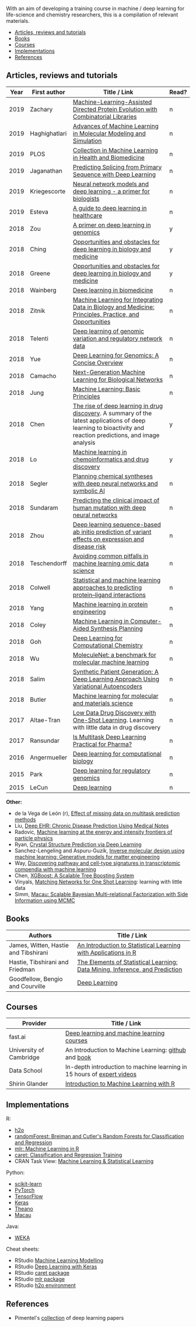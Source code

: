 With an aim of developing a training course in machine / deep learning for life-science and chemistry researchers, this is a compilation of relevant materials.

- [Articles, reviews and tutorials](#articles-reviews-and-tutorials)
- [Books](#books)
- [Courses](#courses)
- [Implementations](#implementations)
- [References](#references)


## Articles, reviews and tutorials

Year | First author | Title / Link | Read?
-----|--------------|--------------|------
2019 | Zachary | [Machine-Learning-Assisted Directed Protein Evolution with Combinatorial Libraries](https://arxiv.org/abs/1902.07231) | n
2019 | Haghighatlari | [Advances of Machine Learning in Molecular Modeling and Simulation](https://arxiv.org/abs/1902.00140) | n
2019 | PLOS | [Collection in Machine Learning in Health and Biomedicine](https://collections.plos.org/mlforhealth) | n
2019 | Jaganathan | [Predicting Splicing from Primary Sequence with Deep Learning](https://www.sciencedirect.com/science/article/pii/S0092867418316295) | n
2019 | Kriegescorte | [Neural network models and deep learning - a primer for biologists](https://arxiv.org/abs/1902.04704) | n
2019 | Esteva | [A guide to deep learning in healthcare](https://www.nature.com/articles/s41591-018-0316-z) | n
2018 | Zou | [A primer on deep learning in genomics](https://www.nature.com/articles/s41588-018-0295-5) | y
2018 | Ching | [Opportunities and obstacles for deep learning in biology and medicine](https://royalsocietypublishing.org/doi/full/10.1098/rsif.2017.0387) | y
2018 | Greene | [Opportunities and obstacles for deep learning in biology and medicine](https://github.com/greenelab/deep-review) | y
2018 | Wainberg | [Deep learning in biomedicine](https://www.nature.com/articles/nbt.4233) | n
2018 | Zitnik | [Machine Learning for Integrating Data in Biology and Medicine: Principles, Practice, and Opportunities](https://arxiv.org/abs/1807.00123) | n
2018 | Telenti | [Deep learning of genomic variation and regulatory network data](https://academic.oup.com/hmg/article/27/R1/R63/4966854) | n
2018 | Yue | [Deep Learning for Genomics: A Concise Overview](https://arxiv.org/abs/1802.00810) | n
2018 | Camacho | [Next-Generation Machine Learning for Biological Networks](https://www.sciencedirect.com/science/article/pii/S0092867418305920) | n
2018 | Jung | [Machine Learning: Basic Principles](https://arxiv.org/abs/1805.05052) | n
2018 | Chen | [The rise of deep learning in drug discovery](https://www.sciencedirect.com/science/article/pii/S1359644617303598). A summary of the latest applications of deep learning to bioactivity and reaction predictions, and image analysis | y
2018 | Lo | [Machine learning in chemoinformatics and drug discovery](https://www.sciencedirect.com/science/article/pii/S1359644617304695) | y
2018 | Segler | [Planning chemical syntheses with deep neural networks and symbolic AI](https://www.nature.com/articles/nature25978) | n
2018 | Sundaram | [Predicting the clinical impact of human mutation with deep neural networks](https://www.nature.com/articles/s41588-018-0167-z) | n
2018 | Zhou | [Deep learning sequence-based ab initio prediction of variant effects on expression and disease risk](https://www.nature.com/articles/s41588-018-0160-6) | n
2018 | Teschendorff | [Avoiding common pitfalls in machine learning omic data science](https://www.nature.com/articles/s41563-018-0241-z) | n
2018 | Colwell | [Statistical and machine learning approaches to predicting protein–ligand interactions](https://www.sciencedirect.com/science/article/pii/S0959440X17301525?via%3Dihub) | n
2018 | Yang | [Machine learning in protein engineering](https://arxiv.org/abs/1811.10775) | n
2018 | Coley | [Machine Learning in Computer-Aided Synthesis Planning](https://pubs.acs.org/doi/10.1021/acs.accounts.8b00087) | n
2018 | Goh | [Deep Learning for Computational Chemistry](https://arxiv.org/abs/1701.04503) | n
2018 | Wu | [MoleculeNet: a benchmark for molecular machine learning](http://pubs.rsc.org/en/content/articlehtml/2017/sc/c7sc02664a) | n
2018 | Salim | [Synthetic Patient Generation: A Deep Learning Approach Using Variational Autoencoders](https://arxiv.org/abs/1808.06444) | n
2018 | Butler | [Machine learning for molecular and materials science](https://www.nature.com/articles/s41586-018-0337-2) | n
2017 | Altae-Tran | [Low Data Drug Discovery with One-Shot Learning](https://pubs.acs.org/doi/10.1021/acscentsci.6b00367). Learning with little data in drug discovery | n
2017 | Ransundar | [Is Multitask Deep Learning Practical for Pharma?](https://pubs.acs.org/doi/abs/10.1021/acs.jcim.7b00146) | n
2016 | Angermueller | [Deep learning for computational biology](https://onlinelibrary.wiley.com/doi/abs/10.15252/msb.20156651) | n
2015 | Park | [Deep learning for regulatory genomics](https://www.nature.com/articles/nbt.3313) | n
2015 | LeCun | [Deep learning](https://www.nature.com/articles/nature14539) | n

**Other:**

- de la Vega de León (r), [Effect of missing data on multitask prediction methods](https://jcheminf.biomedcentral.com/articles/10.1186/s13321-018-0281-z)
- Liu, [Deep EHR: Chronic Disease Prediction Using Medical Notes](https://arxiv.org/abs/1808.04928)
- Radovic, [Machine learning at the energy and intensity frontiers of particle physics](https://www.nature.com/articles/s41586-018-0361-2)
- Ryan, [Crystal Structure Prediction via Deep Learning](https://pubs.acs.org/doi/10.1021/jacs.8b03913)
- Sanchez-Lengeling and Aspuru-Guzik, [Inverse molecular design using machine learning: Generative models for matter engineering](http://science.sciencemag.org/content/361/6400/360)
- Way, [Discovering pathway and cell-type signatures in transcriptomic compendia with machine learning](https://peerj.com/preprints/27229/)
- Chen, [XGBoost: A Scalable Tree Boosting System](https://dl.acm.org/citation.cfm?id=2939785)
- Vinyals, [Matching Networks for One Shot Learning](http://papers.nips.cc/paper/6385-matching-networks-for-one-shot-learning): learning with little data
- Simm, [Macau: Scalable Bayesian Multi-relational Factorization with Side Information using MCMC](https://arxiv.org/abs/1509.04610)


## Books

Authors | Title / Link
--------|-------------
James, Witten, Hastie and Tibshirani | [An Introduction to Statistical Learning with Applications in R](http://www-bcf.usc.edu/~gareth/ISL/)
Hastie, Tibshirani and Friedman | [The Elements of Statistical Learning: Data Mining, Inference, and Prediction](https://web.stanford.edu/~hastie/ElemStatLearn/)
Goodfellow, Bengio and Courville | [Deep Learning](http://www.deeplearningbook.org/)


## Courses

Provider | Title / Link 
---------|-------------
fast.ai | [Deep learning and machine learning courses](https://www.fast.ai/)
University of Cambridge | An Introduction to Machine Learning: [github](https://github.com/bioinformatics-training/intro-machine-learning-2018) and [book](https://bioinformatics-training.github.io/intro-machine-learning-2017/)
Data School | In-depth introduction to machine learning in 15 hours of [expert videos](https://www.dataschool.io/15-hours-of-expert-machine-learning-videos/)
Shirin Glander | [Introduction to Machine Learning with R](https://shirinsplayground.netlify.com/2018/06/intro_to_ml_workshop_heidelberg/)


## Implementations

R:

- [h2o](https://cran.r-project.org/web/packages/h2o/index.html)
- [randomForest: Breiman and Cutler's Random Forests for Classification and Regression](https://cran.r-project.org/web/packages/randomForest/index.html)
- [mlr: Machine Learning in R](https://cran.r-project.org/web/packages/mlr/index.html)
- [caret: Classification and Regression Training](https://cran.r-project.org/web/packages/caret/index.html)
- CRAN Task View: [Machine Learning & Statistical Learning](https://cran.r-project.org/web/views/MachineLearning.html)

Python:

- [scikit-learn](http://scikit-learn.org)
- [PyTorch](https://pytorch.org/)
- [TensorFlow](https://www.tensorflow.org/)
- [Keras](https://keras.io/)
- [Theano](http://deeplearning.net/software/theano/)
- [Macau](https://github.com/jaak-s/macau)

Java:

- [WEKA](https://www.cs.waikato.ac.nz/~ml/weka/)

Cheat sheets:

- RStudio [Machine Learning Modelling](https://github.com/rstudio/cheatsheets/raw/master/Machine%20Learning%20Modelling%20in%20R.pdf)
- RStudio [Deep Learning with Keras](https://github.com/rstudio/cheatsheets/raw/master/keras.pdf)
- RStudio [caret package](https://github.com/rstudio/cheatsheets/raw/master/caret.pdf)
- RStudio [mlr package](https://github.com/rstudio/cheatsheets/raw/master/mlr.pdf)
- RStudio [h2o environment](https://github.com/rstudio/cheatsheets/raw/master/h2o.pdf)


## References

- Pimentel's [collection](https://github.com/pimentel/deep_learning_papers) of deep learning papers


